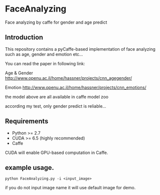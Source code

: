 # FaceAnalyzing
Face analyzing by caffe for gender and age predict

## Introduction

This repository contains a pyCaffe-based implementation of face analyzing such as age, gender and emotion etc...

You can read the paper in following link:

Age & Gender
http://www.openu.ac.il/home/hassner/projects/cnn_agegender/

Emotion
http://www.openu.ac.il/home/hassner/projects/cnn_emotions/


the model above are all available in caffe model zoo

according my test, only gender predict is reliable...


## Requirements

 - Python >= 2.7
 - CUDA >= 6.5 (highly recommended)
 - Caffe

CUDA will enable GPU-based computation in Caffe.

## example usage.

```
python FaceAnalyzing.py -i <input_image>
```

if you do not input image name it will use default image for demo.
